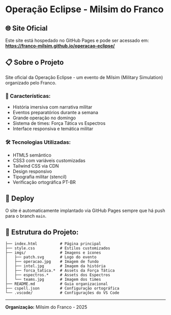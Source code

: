 # Operação Eclipse - Milsim do Franco

## 🌐 Site Oficial
Este site está hospedado no GitHub Pages e pode ser acessado em:
**https://franco-milsim.github.io/operacao-eclipse/**

## 📋 Sobre o Projeto
Site oficial da Operação Eclipse - um evento de Milsim (Military Simulation) organizado pelo Franco.

### 🎯 Características:
- História imersiva com narrativa militar
- Eventos preparatórios durante a semana
- Grande operação no domingo
- Sistema de times: Força Tática vs Espectros
- Interface responsiva e temática militar

### 🛠️ Tecnologias Utilizadas:
- HTML5 semântico
- CSS3 com variáveis customizadas
- Tailwind CSS via CDN
- Design responsivo
- Tipografia militar (stencil)
- Verificação ortográfica PT-BR

## 🚀 Deploy
O site é automaticamente implantado via GitHub Pages sempre que há push para o branch `main`.

## 📝 Estrutura do Projeto:
```
├── index.html          # Página principal
├── style.css           # Estilos customizados
├── imgs/               # Imagens e ícones
│   ├── patch.svg       # Logo do evento
│   ├── operacao.jpg    # Imagem de fundo
│   ├── intel.jpg       # Imagem da história
│   ├── forca_tatica.*  # Assets da Força Tática
│   ├── espectros.*     # Assets dos Espectros
│   └── teams.jpg       # Imagem dos times
├── README.md           # Guia organizacional
├── cspell.json         # Configuração ortográfica
└── .vscode/            # Configurações do VS Code
```

---

**Organização:** Milsim do Franco - 2025